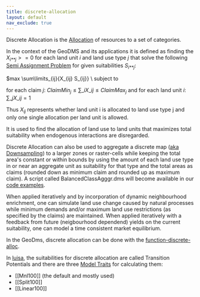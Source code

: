 ```yaml
---
title: discrete-allocation
layout: default
nav_exclude: true
---
```

Discrete Allocation is the [Allocation](Allocation "wikilink") of resources to a set of categories.

In the context of the GeoDMS and its applications it is defined as
finding the *X*<sub>*i**j*</sub> \>  = 0 for each land unit *i* and land
use type *j* that solve the following [Semi Assignment
Problem](Semi_Assignment_Problem "wikilink") for given suitabilities
*S*<sub>*i**j*</sub>:

$max \sum\limits\_{ij}{X\_{ij} S\_{ij}} \ subject to

for each claim *j*:
$ClaimMin_j \le \sum\limits\_{i}{X\_{ij}} \le ClaimMax_j$ and for each
land unit *i*: $\sum\limits\_{j}{X\_{ij}} = 1$

Thus *X*<sub>*ij*</sub> represents whether land unit i is allocated to land use type j and only one single allocation per land unit is allowed.

It is used to find the allocation of land use to land units that maximizes total suitability when endogenous interactions are disregarded.

Discrete Allocation can also be used to aggregate a discrete map ([aka](aka "wikilink") [Downsampling](http://en.wikipedia.org/wiki/Downsampling)) to a larger zones or raster-cells while keeping the total area's constant or within bounds by using the amount of each land use type in or near an aggregate unit as suitability for that type and the total areas as claims (rounded down as minimum claim and rounded up as maximum claim). A script called BalancedClassAgggr.dms will become available in our [code examples](http://www.objectvision.nl/geodms/configuration-examples).

When applied iteratively and by incorporation of dynamic neighbourhood enrichment, one can simulate land use change caused by natural processes while minimum demands and/or maximum land use restrictions (as specified by the claims) are maintained. When applied iteratively with a feedback from future (neigbourhood dependend) yields on the current suitability, one can model a time consistent market equilibrium.

In the GeoDms, discrete allocation can be done with the [function-discrete-alloc](function-discrete-alloc).

In [luisa](luisa), the suitabilities for discrete allocation are called Transition Potentials and there  are three [Model Traits](https://github.com/ObjectVision/LandUseModelling/wiki/ModelTraits) for calculating them:

- [[Mnl100]] (the default and mostly used)
- [[Split100]]
- [[Linear100]]
